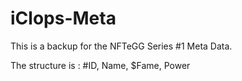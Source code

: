 # iClops-Meta
This is a backup for the NFTeGG Series #1 Meta Data.

The structure is : #ID, Name, $Fame, Power
